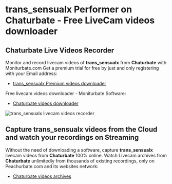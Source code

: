 # trans_sensualx Performer on Chaturbate - Free LiveCam videos downloader

## Chaturbate Live Videos Recorder

Monitor and record livecam videos of **trans_sensualx** from **Chaturbate** with Moniturbate.com
Get a premium trial for free by just and only registering with your Email address:
* [trans_sensualx Premium videos downloader](https://moniturbate.com/request-demo-licence-key.html)

Free livecam videos downloader - Moniturbate Software:
* [Chaturbate videos downloader](https://moniturbate.com/moniturbate-download-software.html)

![trans_sensualx livecam videos recorder](https://peachurnet.com/templates/moniturbate-software.png)


## Capture trans_sensualx videos from the Cloud and watch your recordings on Streaming

Without the need of downloading a software, capture **trans_sensualx** livecam videos from **Chaturbate** 100% online.
Watch Livecam archives from **Chaturbate** unlimitedly from thousands of existing recordings, only on Peachurbate.com and its websites network:
* [Chaturbate videos archives](https://peachurnet.com/)